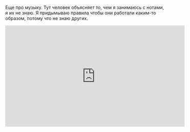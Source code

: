 ---
---
Еще про музыку. Тут человек объясняет то, чем я занимаюсь с нотами, я их не знаю. Я придымываю правила чтобы они работали каким-то образом, потому что не знаю других.
<iframe width="560" height="315" src="https://www.youtube.com/embed/7mLqpA-PMwM?si=UCFcd0evkX9i0Cvh" title="YouTube video player" frameborder="0" allow="accelerometer; autoplay; clipboard-write; encrypted-media; gyroscope; picture-in-picture; web-share" referrerpolicy="strict-origin-when-cross-origin" allowfullscreen></iframe>
